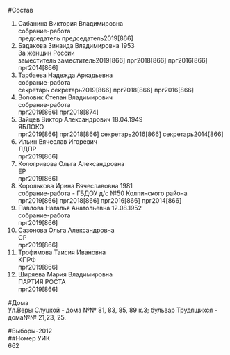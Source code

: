 #Состав  
1. Сабанина Виктория Владимировна  
    собрание-работа  
    председатель председатель2019[866]  
2. Бадакова Зинаида Владимировна 1953  
    За женщин России  
    заместитель заместитель2019[866] прг2018[866] прг2016[866] прг2014[866]  
3. Тарбаева Надежда Аркадьевна  
    собрание-работа  
    секретарь секретарь2019[866] прг2018[866] прг2016[866]  
4. Воловик Степан Владимирович  
    собрание-работа  
    прг2019[866] прг2018[874]  
5. Зайцев Виктор Александрович 18.04.1949  
    ЯБЛОКО  
    прг2019[866] прг2018[866] секретарь2016[866] секретарь2014[866]  
6. Ильин Вячеслав Игоревич  
    ЛДПР  
    прг2019[866]  
7. Кологривова Ольга Александровна  
    ЕР  
    прг2019[866]  
8. Королькова Ирина Вячеславовна 1981  
    собрание-работа - ГБДОУ д/с №50 Колпинского района  
    прг2019[866] прг2018[866] прг2016[866] прг2014[866]  
9. Павлова Наталья Анатольевна 12.08.1952  
    собрание-работа  
    прг2019[866]  
10. Сазонова Ольга Александровна  
    СР  
    прг2019[866]  
11. Трофимова Таисия Ивановна  
    КПРФ  
    прг2019[866]  
12. Ширяева Мария Владимировна  
    ПАРТИЯ РОСТА  
    прг2019[866]  
  
#Дома  
Ул.Веры Слуцкой - дома №№ 81, 83, 85, 89 к.З; бульвар Трудящихся - дома№№ 21,23, 25.  
  
#Выборы-2012  
##Номер УИК  
662  
